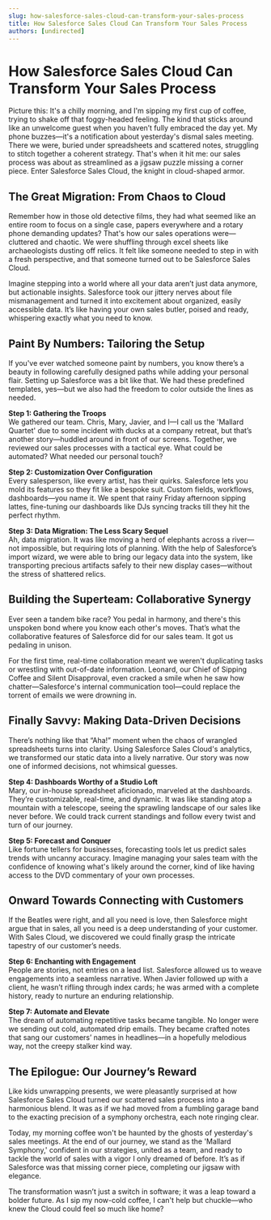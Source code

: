 ```yaml
---
slug: how-salesforce-sales-cloud-can-transform-your-sales-process
title: How Salesforce Sales Cloud Can Transform Your Sales Process
authors: [undirected]
---
```



# How Salesforce Sales Cloud Can Transform Your Sales Process

Picture this: It's a chilly morning, and I'm sipping my first cup of coffee, trying to shake off that foggy-headed feeling. The kind that sticks around like an unwelcome guest when you haven’t fully embraced the day yet. My phone buzzes—it's a notification about yesterday's dismal sales meeting. There we were, buried under spreadsheets and scattered notes, struggling to stitch together a coherent strategy. That's when it hit me: our sales process was about as streamlined as a jigsaw puzzle missing a corner piece. Enter Salesforce Sales Cloud, the knight in cloud-shaped armor.

## The Great Migration: From Chaos to Cloud

Remember how in those old detective films, they had what seemed like an entire room to focus on a single case, papers everywhere and a rotary phone demanding updates? That's how our sales operations were—cluttered and chaotic. We were shuffling through excel sheets like archaeologists dusting off relics. It felt like someone needed to step in with a fresh perspective, and that someone turned out to be Salesforce Sales Cloud.

Imagine stepping into a world where all your data aren’t just data anymore, but actionable insights. Salesforce took our jittery nerves about file mismanagement and turned it into excitement about organized, easily accessible data. It’s like having your own sales butler, poised and ready, whispering exactly what you need to know.

## Paint By Numbers: Tailoring the Setup

If you've ever watched someone paint by numbers, you know there’s a beauty in following carefully designed paths while adding your personal flair. Setting up Salesforce was a bit like that. We had these predefined templates, yes—but we also had the freedom to color outside the lines as needed.

**Step 1: Gathering the Troops**  
We gathered our team. Chris, Mary, Javier, and I—I call us the 'Mallard Quartet' due to some incident with ducks at a company retreat, but that’s another story—huddled around in front of our screens. Together, we reviewed our sales processes with a tactical eye. What could be automated? What needed our personal touch?

**Step 2: Customization Over Configuration**  
Every salesperson, like every artist, has their quirks. Salesforce lets you mold its features so they fit like a bespoke suit. Custom fields, workflows, dashboards—you name it. We spent that rainy Friday afternoon sipping lattes, fine-tuning our dashboards like DJs syncing tracks till they hit the perfect rhythm.

**Step 3: Data Migration: The Less Scary Sequel**  
Ah, data migration. It was like moving a herd of elephants across a river—not impossible, but requiring lots of planning. With the help of Salesforce’s import wizard, we were able to bring our legacy data into the system, like transporting precious artifacts safely to their new display cases—without the stress of shattered relics.

## Building the Superteam: Collaborative Synergy

Ever seen a tandem bike race? You pedal in harmony, and there's this unspoken bond where you know each other's moves. That’s what the collaborative features of Salesforce did for our sales team. It got us pedaling in unison.

For the first time, real-time collaboration meant we weren't duplicating tasks or wrestling with out-of-date information. Leonard, our Chief of Sipping Coffee and Silent Disapproval, even cracked a smile when he saw how chatter—Salesforce's internal communication tool—could replace the torrent of emails we were drowning in.

## Finally Savvy: Making Data-Driven Decisions

There’s nothing like that “Aha!” moment when the chaos of wrangled spreadsheets turns into clarity. Using Salesforce Sales Cloud's analytics, we transformed our static data into a lively narrative. Our story was now one of informed decisions, not whimsical guesses.

**Step 4: Dashboards Worthy of a Studio Loft**  
Mary, our in-house spreadsheet aficionado, marveled at the dashboards. They’re customizable, real-time, and dynamic. It was like standing atop a mountain with a telescope, seeing the sprawling landscape of our sales like never before. We could track current standings and follow every twist and turn of our journey.

**Step 5: Forecast and Conquer**  
Like fortune tellers for businesses, forecasting tools let us predict sales trends with uncanny accuracy. Imagine managing your sales team with the confidence of knowing what's likely around the corner, kind of like having access to the DVD commentary of your own processes.

## Onward Towards Connecting with Customers

If the Beatles were right, and all you need is love, then Salesforce might argue that in sales, all you need is a deep understanding of your customer. With Sales Cloud, we discovered we could finally grasp the intricate tapestry of our customer’s needs.

**Step 6: Enchanting with Engagement**  
People are stories, not entries on a lead list. Salesforce allowed us to weave engagements into a seamless narrative. When Javier followed up with a client, he wasn’t rifling through index cards; he was armed with a complete history, ready to nurture an enduring relationship.

**Step 7: Automate and Elevate**  
The dream of automating repetitive tasks became tangible. No longer were we sending out cold, automated drip emails. They became crafted notes that sang our customers’ names in headlines—in a hopefully melodious way, not the creepy stalker kind way.

## The Epilogue: Our Journey’s Reward

Like kids unwrapping presents, we were pleasantly surprised at how Salesforce Sales Cloud turned our scattered sales process into a harmonious blend. It was as if we had moved from a fumbling garage band to the exacting precision of a symphony orchestra, each note ringing clear.

Today, my morning coffee won't be haunted by the ghosts of yesterday's sales meetings. At the end of our journey, we stand as the 'Mallard Symphony,' confident in our strategies, united as a team, and ready to tackle the world of sales with a vigor I only dreamed of before. It’s as if Salesforce was that missing corner piece, completing our jigsaw with elegance.

The transformation wasn’t just a switch in software; it was a leap toward a bolder future. As I sip my now-cold coffee, I can't help but chuckle—who knew the Cloud could feel so much like home?